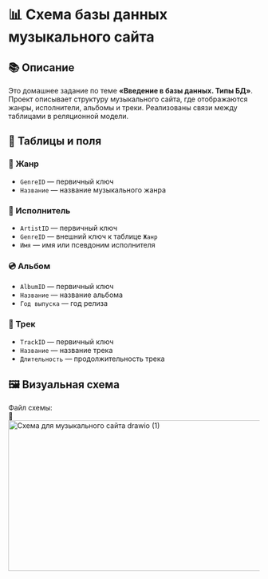 # 📊 Схема базы данных музыкального сайта

## 📚 Описание
Это домашнее задание по теме **«Введение в базы данных. Типы БД»**.  
Проект описывает структуру музыкального сайта, где отображаются жанры, исполнители, альбомы и треки. Реализованы связи между таблицами в реляционной модели.

## 🧩 Таблицы и поля

### 🎼 Жанр
- `GenreID` — первичный ключ
- `Название` — название музыкального жанра

### 👤 Исполнитель
- `ArtistID` — первичный ключ
- `GenreID` — внешний ключ к таблице `Жанр`
- `Имя` — имя или псевдоним исполнителя 
### 💿 Альбом
- `AlbumID` — первичный ключ
- `Название` — название альбома
- `Год выпуска` — год релиза
  

### 🎵 Трек
- `TrackID` — первичный ключ
- `Название` — название трека
- `Длительность` — продолжительность трека
  

## 🖼 Визуальная схема
Файл схемы:  
📎 <img width="821" height="302" alt="Схема для музыкального сайта drawio (1)" src="https://github.com/user-attachments/assets/42d6a0f5-5dc2-436c-be2d-8cf2c660a590" />





